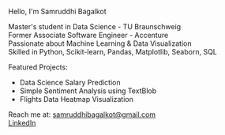 Hello, I'm Samruddhi Bagalkot

Master's student in Data Science - TU Braunschweig  
Former Associate Software Engineer - Accenture  
Passionate about Machine Learning & Data Visualization  
Skilled in Python, Scikit-learn, Pandas, Matplotlib, Seaborn, SQL  

Featured Projects:
- Data Science Salary Prediction
- Simple Sentiment Analysis using TextBlob
- Flights Data Heatmap Visualization

Reach me at: samruddhibagalkot@gmail.com  
[LinkedIn](https://www.linkedin.com/in/samruddhi-bagalkot-0375051a0/)
